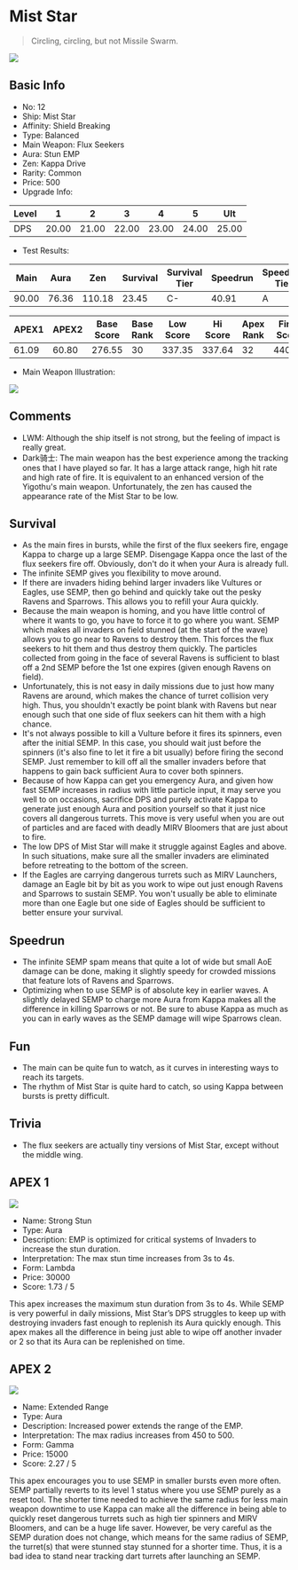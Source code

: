 # Mist Star

> Circling, circling, but not Missile Swarm.

<img src="/ships/ship_12.png" style={{zoom:1}}/>

## Basic Info

- No: 12
- Ship: Mist Star
- Affinity: Shield Breaking
- Type: Balanced
- Main Weapon: Flux Seekers
- Aura: Stun EMP
- Zen: Kappa Drive
- Rarity: Common
- Price: 500
- Upgrade Info: 

| Level | 1 | 2 | 3 | 4 | 5 | Ult |
|--|--|--|--|--|--|--|
| DPS | 20.00 | 21.00 | 22.00 | 23.00 | 24.00 | 25.00 |

- Test Results: 

| Main | Aura | Zen | Survival | Survival Tier | Speedrun | Speedrun Tier | Fun | Fun Tier |
|--|--|--|--|--|--|--|--|--|
| 90.00 | 76.36 | 110.18 | 23.45 | C- | 40.91 | A | 38.73 | A- |

| APEX1 | APEX2 | Base Score | Base Rank | Low Score | Hi Score | Apex Rank | Final Score | FinalRank |
|--|--|--|--|--|--|--|--|--|
| 61.09 | 60.80 | 276.55 | 30 | 337.35 | 337.64 | 32 | 440.73 | 38 |

- Main Weapon Illustration:

<img src="/illustration/main_12.gif" style={{zoom:1}}/>

## Comments

- LWM: Although the ship itself is not strong, but the feeling of impact is really great.
- Dark骑士: The main weapon has the best experience among the tracking ones that I have played so far. It has a large attack range, high hit rate and high rate of fire. It is equivalent to an enhanced version of the Yigothu's main weapon. Unfortunately, the zen has caused the appearance rate of the Mist Star to be low.

## Survival

- As the main fires in bursts, while the first of the flux seekers fire, engage Kappa to charge up a large SEMP. Disengage Kappa once the last of the flux seekers fire off. Obviously, don't do it when your Aura is already full.
- The infinite SEMP gives you flexibility to move around.
- If there are invaders hiding behind larger invaders like Vultures or Eagles, use SEMP, then go behind and quickly take out the pesky Ravens and Sparrows. This allows you to refill your Aura quickly.
- Because the main weapon is homing, and you have little control of where it wants to go, you have to force it to go where you want. SEMP which makes all invaders on field stunned (at the start of the wave) allows you to go near to Ravens to destroy them. This forces the flux seekers to hit them and thus destroy them quickly. The particles collected from going in the face of several Ravens is sufficient to blast off a 2nd SEMP before the 1st one expires (given enough Ravens on field).
- Unfortunately, this is not easy in daily missions due to just how many Ravens are around, which makes the chance of turret collision very high. Thus, you shouldn't exactly be point blank with Ravens but near enough such that one side of flux seekers can hit them with a high chance.
- It's not always possible to kill a Vulture before it fires its spinners, even after the initial SEMP. In this case, you should wait just before the spinners (it's also fine to let it fire a bit usually) before firing the second SEMP. Just remember to kill off all the smaller invaders before that happens to gain back sufficient Aura to cover both spinners.
- Because of how Kappa can get you emergency Aura, and given how fast SEMP increases in radius with little particle input, it may serve you well to on occasions, sacrifice DPS and purely activate Kappa to generate just enough Aura and position yourself so that it just nice covers all dangerous turrets. This move is very useful when you are out of particles and are faced with deadly MIRV Bloomers that are just about to fire.
- The low DPS of Mist Star will make it struggle against Eagles and above. In such situations, make sure all the smaller invaders are eliminated before retreating to the bottom of the screen.
- If the Eagles are carrying dangerous turrets such as MIRV Launchers, damage an Eagle bit by bit as you work to wipe out just enough Ravens and Sparrows to sustain SEMP. You won't usually be able to eliminate more than one Eagle but one side of Eagles should be sufficient to better ensure your survival.

## Speedrun

- The infinite SEMP spam means that quite a lot of wide but small AoE damage can be done, making it slightly speedy for crowded missions that feature lots of Ravens and Sparrows.
- Optimizing when to use SEMP is of absolute key in earlier waves. A slightly delayed SEMP to charge more Aura from Kappa makes all the difference in killing Sparrows or not. Be sure to abuse Kappa as much as you can in early waves as the SEMP damage will wipe Sparrows clean.

## Fun

- The main can be quite fun to watch, as it curves in interesting ways to reach its targets.
- The rhythm of Mist Star is quite hard to catch, so using Kappa between bursts is pretty difficult.

## Trivia

- The flux seekers are actually tiny versions of Mist Star, except without the middle wing.

## APEX 1

<img src="/ships/ship_12_apex_1.png" style={{zoom:1}}/>

- Name: Strong Stun
- Type: Aura
- Description: EMP is optimized for critical systems of Invaders to increase the stun duration.
- Interpretation: The max stun time increases from 3s to 4s.
- Form: Lambda
- Price: 30000
- Score: 1.73 / 5

This apex increases the maximum stun duration from 3s to 4s. While SEMP is very powerful in daily missions, Mist Star’s DPS struggles to keep up with destroying invaders fast enough to replenish its Aura quickly enough. This apex makes all the difference in being just able to wipe off another invader or 2 so that its Aura can be replenished on time.

## APEX 2

<img src="/ships/ship_12_apex_2.png" style={{zoom:1}}/>

- Name: Extended Range
- Type: Aura
- Description: Increased power extends the range of the EMP.
- Interpretation: The max radius increases from 450 to 500.
- Form: Gamma
- Price: 15000
- Score: 2.27 / 5

This apex encourages you to use SEMP in smaller bursts even more often. SEMP partially reverts to its level 1 status where you use SEMP purely as a reset tool. The shorter time needed to achieve the same radius for less main weapon downtime to use Kappa can make all the difference in being able to quickly reset dangerous turrets such as high tier spinners and MIRV Bloomers, and can be a huge life saver. However, be very careful as the SEMP duration does not change, which means for the same radius of SEMP, the turret(s) that were stunned stay stunned for a shorter time. Thus, it is a bad idea to stand near tracking dart turrets after launching an SEMP.
